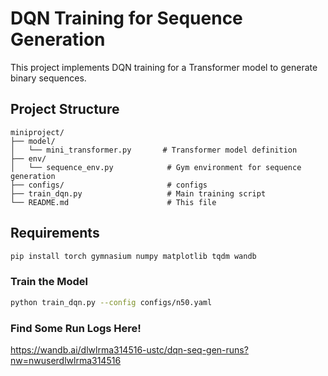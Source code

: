 # DQN Training for Sequence Generation

This project implements DQN training for a Transformer model to generate binary sequences.

## Project Structure

```
miniproject/
├── model/
│   └── mini_transformer.py       # Transformer model definition
├── env/
│   └── sequence_env.py            # Gym environment for sequence generation
├── configs/                       # configs
├── train_dqn.py                   # Main training script
└── README.md                      # This file
```

## Requirements

```bash
pip install torch gymnasium numpy matplotlib tqdm wandb
```




### Train the Model

```bash
python train_dqn.py --config configs/n50.yaml
```

### Find Some Run Logs Here!
https://wandb.ai/dlwlrma314516-ustc/dqn-seq-gen-runs?nw=nwuserdlwlrma314516